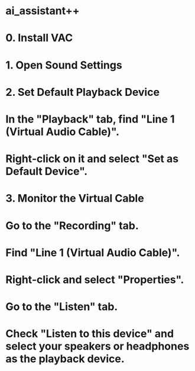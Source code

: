 # ai_assistant++

# 0. Install VAC 
# 1. Open Sound Settings
# 2. Set Default Playback Device
#   In the "Playback" tab, find "Line 1 (Virtual Audio Cable)".
#   Right-click on it and select "Set as Default Device".
# 3. Monitor the Virtual Cable
#   Go to the "Recording" tab.
#   Find "Line 1 (Virtual Audio Cable)".
#   Right-click and select "Properties".
#   Go to the "Listen" tab.
#   Check "Listen to this device" and select your speakers or headphones as the playback device.
